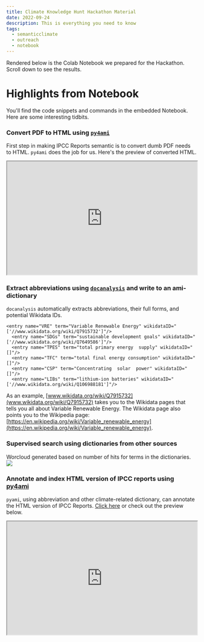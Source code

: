 ```yaml
---
title: Climate Knowledge Hunt Hackathon Material
date: 2022-09-24
description: This is everything you need to know
tags:
  - semanticclimate
  - outreach
  - notebook
---
```

Rendered below is the Colab Notebook we prepared for the Hackathon. Scroll down to see the results. 

<script src="https://gist.github.com/ShweataNHegde/069453dae0db56c01cb4c78e5847842f.js"></script>

# Highlights from Notebook
You'll find the code snippets and commands in the embedded Notebook. Here are some interesting tidbits. 
### Convert PDF to HTML using [`py4ami`](https://github.com/petermr/docanalysis)
First step in making IPCC Reports semantic is to convert dumb PDF needs to HTML. `py4ami` does the job for us. Here's the preview of converted HTML. 
<iframe src="https://htmlpreview.github.io/?https://github.com/petermr/semanticClimate/blob/main/ipcc/ar6/wg3/Chapter02/fulltext.html" style width=100% height=300px></iframe>

### Extract abbreviations using [`docanalysis`](https://github.com/petermr/docanalysis) and write to an ami-dictionary
`docanalysis` automatically extracts abbreviations, their full forms, and potential Wikidata IDs.

```
<entry name="VRE" term="Variable Renewable Energy" wikidataID="['//www.wikidata.org/wiki/Q7915732']"/>
  <entry name="SDGs" term="sustainable development goals" wikidataID="['//www.wikidata.org/wiki/Q7649586']"/>
  <entry name="TPES" term="total primary energy  supply" wikidataID="[]"/>
  <entry name="TFC" term="total final energy consumption" wikidataID="[]"/>
  <entry name="CSP" term="Concentrating  solar  power" wikidataID="[]"/>
  <entry name="LIBs" term="lithium-ion batteries" wikidataID="['//www.wikidata.org/wiki/Q106988181']"/>
```
As an example, [www.wikidata.org/wiki/Q7915732](www.wikidata.org/wiki/Q7915732) takes you to the Wikidata pages that tells you all about Variable Renewable Energy. The Wikidata page also points you to the Wikipedia page: [https://en.wikipedia.org/wiki/Variable_renewable_energy](https://en.wikipedia.org/wiki/Variable_renewable_energy).

### Supervised search using dictionaries from other sources
Worcloud generated based on number of hits for terms in the dictionaries. 
<img src = '/climate-knowledge-hunt/static/img/climate_terms.png'>

### Annotate and index HTML version of IPCC reports using [py4ami](https://github.com/petermr/pyami)
`pyami`, using abbreviation and other climate-related dictionary, can annotate the HTML version of IPCC Reports. [Click here](https://htmlpreview.github.io/?https://github.com/petermr/semanticClimate/blob/main/ipcc/ar6/wg3/Chapter02/annotated/fulltext_emissions.html) or check out the preview below. 

<iframe src="https://htmlpreview.github.io/?https://github.com/petermr/semanticClimate/blob/main/ipcc/ar6/wg3/Chapter02/annotated/fulltext_emissions.html" style width=100% height=300px></ifranme>

